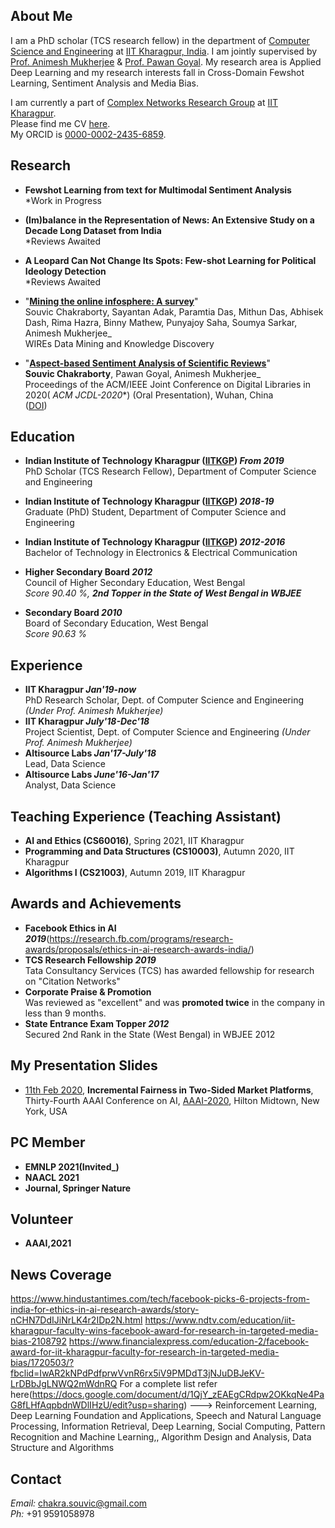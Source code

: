 ## About Me
I am a PhD scholar (TCS research fellow) in the department of [Computer Science and Engineering](http://cse.iitkgp.ac.in) at [IIT Kharagpur, India](http://www.iitkgp.ac.in/). I am jointly supervised by [Prof. Animesh Mukherjee](https://cse.iitkgp.ac.in/~animeshm/) & [Prof. Pawan Goyal](https://cse.iitkgp.ac.in/~pawang/). My research area is Applied Deep Learning and my research interests fall in Cross-Domain Fewshot Learning, Sentiment Analysis and Media Bias.

I am currently a part of [Complex Networks Research Group](http://www.cnergres.iitkgp.ac.in/) at [IIT Kharagpur](http://www.iitkgp.ac.in/). <br>
Please find me CV [here](https://drive.google.com/file/d/1-KObvU8mr3V0sZGD1rAVmNYWfPZBA9u4/view?usp=sharing). <br>
My ORCID is [0000-0002-2435-6859](https://orcid.org/0000-0002-9413-0070).

## Research
* **Fewshot Learning from text for Multimodal Sentiment Analysis**<br>
\*Work in Progress
* **(Im)balance in the Representation of News: An Extensive Study on a Decade Long Dataset from India**<br>
\*Reviews Awaited
* **A Leopard Can Not Change Its Spots: Few-shot Learning for Political Ideology Detection**<br>
\*Reviews Awaited

* "[**Mining the online infosphere: A survey**](https://arxiv.org/abs/2101.00454)"<br>
Souvic Chakraborty, Sayantan Adak, Paramtia Das, Mithun Das, Abhisek Dash, Rima Hazra, Binny Mathew, Punyajoy Saha, Soumya Sarkar, Animesh Mukherjee_<br>
WIREs Data Mining and Knowledge Discovery <br>

* "[**Aspect-based Sentiment Analysis of Scientific Reviews**](https://dl.acm.org/doi/abs/10.1145/3383583.3398541)"<br>
**Souvic Chakraborty**, Pawan Goyal, Animesh Mukherjee_<br>
Proceedings of the ACM/IEEE Joint Conference on Digital Libraries in 2020( **ACM JCDL*-2020**) (Oral Presentation), Wuhan, China <br>
([DOI](https://doi.org/10.1145/3383583.3398541))

## Education
* **Indian Institute of Technology Kharagpur ([IITKGP](http://iitkgp.ac.in/)) _From 2019_**<br>
PhD Scholar (TCS Research Fellow), Department of Computer Science and Engineering<br>

* **Indian Institute of Technology Kharagpur ([IITKGP](http://iitkgp.ac.in/)) _2018-19_**<br>
Graduate (PhD) Student, Department of Computer Science and Engineering<br>

* **Indian Institute of Technology Kharagpur ([IITKGP](http://iitkgp.ac.in/)) _2012-2016_**<br> 
Bachelor of Technology in Electronics & Electrical Communication <br>

* **Higher Secondary Board _2012_**<br>
Council of Higher Secondary Education, West Bengal<br>
_Score 90.40 %, **2nd Topper in the State of West Bengal in WBJEE**_

* **Secondary Board _2010_**<br>
Board of Secondary Education, West Bengal<br>
_Score 90.63 %_

## Experience
* **IIT Kharagpur _Jan'19-now_**<br>
PhD Research Scholar, Dept. of Computer Science and Engineering
_(Under Prof. Animesh Mukherjee)_<br>
* **IIT Kharagpur _July'18-Dec'18_**<br>
Project Scientist, Dept. of Computer Science and Engineering
_(Under Prof. Animesh Mukherjee)_<br>
* **Altisource Labs _Jan'17-July'18_**<br>
Lead, Data Science
* **Altisource Labs _June'16-Jan'17_**<br>
Analyst, Data Science

## Teaching Experience (Teaching Assistant)
* **AI and Ethics (CS60016)**, Spring 2021, IIT Kharagpur
* **Programming and Data Structures (CS10003)**, Autumn 2020, IIT Kharagpur
* **Algorithms I (CS21003)**, Autumn 2019, IIT Kharagpur

## Awards and Achievements
* **Facebook Ethics in AI _2019_**(https://research.fb.com/programs/research-awards/proposals/ethics-in-ai-research-awards-india/)<br>
* **TCS Research Fellowship _2019_**<br>
Tata Consultancy Services (TCS) has awarded fellowship for research on "Citation Networks"
* **Corporate Praise & Promotion**<br>
Was reviewed as "excellent" and was **promoted twice** in the company in less than 9 months.
* **State Entrance Exam Topper _2012_**<br>
Secured 2nd Rank in the State (West Bengal) in WBJEE 2012

## My Presentation Slides
* [11th Feb 2020](https://drive.google.com/file/d/1FhBjqo_Egvshi7wMdEelJd5A4buaLI1R/view?usp=sharing), **Incremental Fairness in Two-Sided Market Platforms**, Thirty-Fourth AAAI Conference on AI, [AAAI-2020](https://aaai.org/Conferences/AAAI-20/), Hilton Midtown, New York, USA


## PC Member
* **EMNLP 2021(Invited_)**
* **NAACL 2021**
* **Journal, Springer Nature**

## Volunteer
* **AAAI,2021**


## News Coverage
https://www.hindustantimes.com/tech/facebook-picks-6-projects-from-india-for-ethics-in-ai-research-awards/story-nCHN7DdIJiNrLK4r2IDp2N.html
https://www.ndtv.com/education/iit-kharagpur-faculty-wins-facebook-award-for-research-in-targeted-media-bias-2108792
https://www.financialexpress.com/education-2/facebook-award-for-iit-kharagpur-faculty-for-research-in-targeted-media-bias/1720503/?fbclid=IwAR2kNPdPdfprwVvnR6rx5iV9PMDdT3jNJuDBJeKV-LrDBbJgLNWQ2mWdnRQ
For a complete list refer here(https://docs.google.com/document/d/1QjY_zEAEgCRdpw2OKkqNe4PaG8fLHfAqpbdnWDlIHzU/edit?usp=sharing)
--->
Reinforcement Learning, Deep Learning Foundation and Applications, Speech and Natural Language Processing, Information Retrieval, Deep Learning, Social Computing, Pattern Recognition and Machine Learning,, Algorithm Design and Analysis, Data Structure and Algorithms

## Contact 
_Email:_ chakra.souvic@gmail.com<br>
_Ph:_ +91 9591058978
